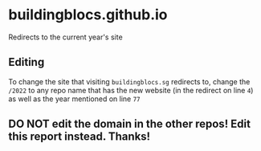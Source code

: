 # buildingblocs.github.io
Redirects to the current year's site

## Editing
To change the site that visiting `buildingblocs.sg` redirects to, change the `/2022` to any repo name that has the new website (in the redirect on line `4`) as well as the year mentioned on line `77`

## DO NOT edit the domain in the other repos! Edit this report instead. Thanks!
